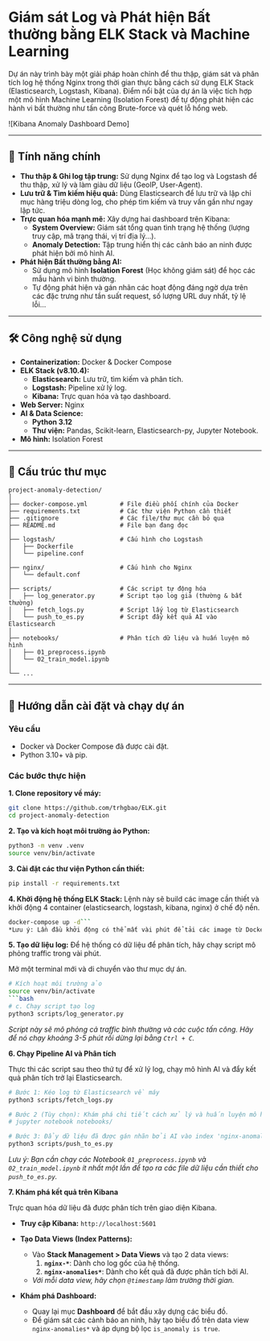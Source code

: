 # Giám sát Log và Phát hiện Bất thường bằng ELK Stack và Machine Learning

Dự án này trình bày một giải pháp hoàn chỉnh để thu thập, giám sát và phân tích log hệ thống Nginx trong thời gian thực bằng cách sử dụng ELK Stack (Elasticsearch, Logstash, Kibana). Điểm nổi bật của dự án là việc tích hợp một mô hình Machine Learning (Isolation Forest) để tự động phát hiện các hành vi bất thường như tấn công Brute-force và quét lỗ hổng web.

![Kibana Anomaly Dashboard Demo]

---

## 🚀 Tính năng chính

- **Thu thập & Ghi log tập trung:** Sử dụng Nginx để tạo log và Logstash để thu thập, xử lý và làm giàu dữ liệu (GeoIP, User-Agent).
- **Lưu trữ & Tìm kiếm hiệu quả:** Dùng Elasticsearch để lưu trữ và lập chỉ mục hàng triệu dòng log, cho phép tìm kiếm và truy vấn gần như ngay lập tức.
- **Trực quan hóa mạnh mẽ:** Xây dựng hai dashboard trên Kibana:
    - **System Overview:** Giám sát tổng quan tình trạng hệ thống (lượng truy cập, mã trạng thái, vị trí địa lý...).
    - **Anomaly Detection:** Tập trung hiển thị các cảnh báo an ninh được phát hiện bởi mô hình AI.
- **Phát hiện Bất thường bằng AI:**
    - Sử dụng mô hình **Isolation Forest** (Học không giám sát) để học các mẫu hành vi bình thường.
    - Tự động phát hiện và gán nhãn các hoạt động đáng ngờ dựa trên các đặc trưng như tần suất request, số lượng URL duy nhất, tỷ lệ lỗi...

---

## 🛠️ Công nghệ sử dụng

- **Containerization:** Docker & Docker Compose
- **ELK Stack (v8.10.4):**
    - **Elasticsearch:** Lưu trữ, tìm kiếm và phân tích.
    - **Logstash:** Pipeline xử lý log.
    - **Kibana:** Trực quan hóa và tạo dashboard.
- **Web Server:** Nginx
- **AI & Data Science:**
    - **Python 3.12**
    - **Thư viện:** Pandas, Scikit-learn, Elasticsearch-py, Jupyter Notebook.
- **Mô hình:** Isolation Forest

---

## 📂 Cấu trúc thư mục

```
project-anomaly-detection/
│
├── docker-compose.yml         # File điều phối chính của Docker
├── requirements.txt           # Các thư viện Python cần thiết
├── .gitignore                 # Các file/thư mục cần bỏ qua
├── README.md                  # File bạn đang đọc
│
├── logstash/                  # Cấu hình cho Logstash
│   ├── Dockerfile
│   └── pipeline.conf
│
├── nginx/                     # Cấu hình cho Nginx
│   └── default.conf
│
├── scripts/                   # Các script tự động hóa
│   ├── log_generator.py       # Script tạo log giả (thường & bất thường)
│   ├── fetch_logs.py          # Script lấy log từ Elasticsearch
│   └── push_to_es.py          # Script đẩy kết quả AI vào Elasticsearch
│
├── notebooks/                 # Phân tích dữ liệu và huấn luyện mô hình
│   ├── 01_preprocess.ipynb
│   └── 02_train_model.ipynb
│
└── ...
```

---

## 🏁 Hướng dẫn cài đặt và chạy dự án

### Yêu cầu
- Docker và Docker Compose đã được cài đặt.
- Python 3.10+ và pip.

### Các bước thực hiện

**1. Clone repository về máy:**
```bash
git clone https://github.com/trhgbao/ELK.git
cd project-anomaly-detection
```

**2. Tạo và kích hoạt môi trường ảo Python:**
```bash
python3 -m venv .venv
source venv/bin/activate
```

**3. Cài đặt các thư viện Python cần thiết:**
```bash
pip install -r requirements.txt
```

**4. Khởi động hệ thống ELK Stack:**
Lệnh này sẽ build các image cần thiết và khởi động 4 container (elasticsearch, logstash, kibana, nginx) ở chế độ nền.
```bash
docker-compose up -d```
*Lưu ý: Lần đầu khởi động có thể mất vài phút để tải các image từ Docker Hub. Hãy chờ đến khi tất cả các service báo "done" hoặc "healthy".*
```

**5. Tạo dữ liệu log:**
Để hệ thống có dữ liệu để phân tích, hãy chạy script mô phỏng traffic trong vài phút.

Mở một terminal mới và di chuyển vào thư mục dự án.

```bash
# Kích hoạt môi trường ảo
source venv/bin/activate
```bash
# c. Chạy script tạo log
python3 scripts/log_generator.py
```
*Script này sẽ mô phỏng cả traffic bình thường và các cuộc tấn công. Hãy để nó chạy khoảng 3-5 phút rồi dừng lại bằng `Ctrl + C`.*

**6. Chạy Pipeline AI và Phân tích**

Thực thi các script sau theo thứ tự để xử lý log, chạy mô hình AI và đẩy kết quả phân tích trở lại Elasticsearch.

```bash
# Bước 1: Kéo log từ Elasticsearch về máy
python3 scripts/fetch_logs.py

# Bước 2 (Tùy chọn): Khám phá chi tiết cách xử lý và huấn luyện mô hình
# jupyter notebook notebooks/

# Bước 3: Đẩy dữ liệu đã được gán nhãn bởi AI vào index 'nginx-anomalies'
python3 scripts/push_to_es.py
```
*Lưu ý: Bạn cần chạy các Notebook `01_preprocess.ipynb` và `02_train_model.ipynb` ít nhất một lần để tạo ra các file dữ liệu cần thiết cho `push_to_es.py`.*

**7. Khám phá kết quả trên Kibana**

Trực quan hóa dữ liệu đã được phân tích trên giao diện Kibana.

- **Truy cập Kibana:** `http://localhost:5601`

- **Tạo Data Views (Index Patterns):**
    - Vào **Stack Management > Data Views** và tạo 2 data views:
        1.  **`nginx-*`**: Dành cho log gốc của hệ thống.
        2.  **`nginx-anomalies*`**: Dành cho kết quả đã được phân tích bởi AI.
    - *Với mỗi data view, hãy chọn `@timestamp` làm trường thời gian.*

- **Khám phá Dashboard:**
    - Quay lại mục **Dashboard** để bắt đầu xây dựng các biểu đồ.
    - Để giám sát các cảnh báo an ninh, hãy tạo biểu đồ trên data view `nginx-anomalies*` và áp dụng bộ lọc `is_anomaly is true`.
